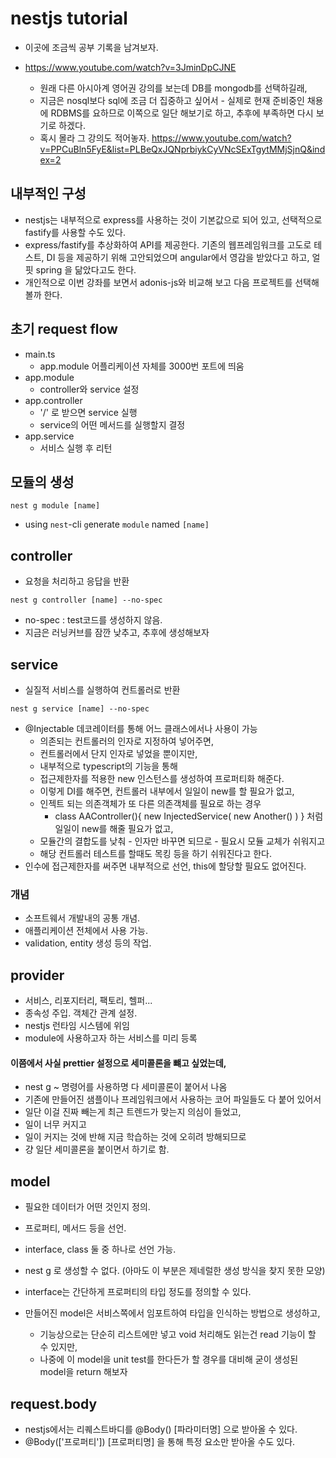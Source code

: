 # nestjs tutorial
- 이곳에 조금씩 공부 기록을 남겨보자.

- https://www.youtube.com/watch?v=3JminDpCJNE
  - 원래 다른 아시아계 영어권 강의를 보는데 DB를 mongodb를 선택하길래, 
  - 지금은 nosql보다 sql에 조금 더 집중하고 싶어서 - 실제로 현재 준비중인 채용에 RDBMS를 요하므로 이쪽으로 일단 해보기로 하고, 추후에 부족하면 다시 보기로 하겠다.
  - 혹시 몰라 그 강의도 적어놓자. https://www.youtube.com/watch?v=PPCuBln5FyE&list=PLBeQxJQNprbiykCyVNcSExTgytMMjSjnQ&index=2

## 내부적인 구성
- nestjs는 내부적으로 express를 사용하는 것이 기본값으로 되어 있고, 선택적으로 fastify를 사용할 수도 있다.
- express/fastify를 추상화하여 API를 제공한다. 기존의 웹프레임워크를 고도로 테스트, DI 등을 제공하기 위해 고안되었으며 angular에서 영감을 받았다고 하고, 얼핏 spring 을 닮았다고도 한다.
- 개인적으로 이번 강좌를 보면서 adonis-js와 비교해 보고 다음 프로젝트를 선택해 볼까 한다.

## 초기 request flow
- main.ts
  - app.module 어플리케이션 자체를 3000번 포트에 띄움
- app.module
  - controller와 service 설정
- app.controller
  - '/' 로 받으면 service 실행
  - service의 어떤 메서드를 실행할지 결정
- app.service
  - 서비스 실행 후 리턴

## 모듈의 생성
``` 
nest g module [name]
```
- using `nest`-cli `g`enerate `module` named `[name]`

## controller
- 요청을 처리하고 응답을 반환
``` 
nest g controller [name] --no-spec
```
- no-spec : test코드를 생성하지 않음. 
- 지금은 러닝커브를 잠깐 낮추고, 추후에 생성해보자

## service
- 실질적 서비스를 실행하여 컨트롤러로 반환
``` 
nest g service [name] --no-spec
```
- @Injectable 데코레이터를 통해 어느 클래스에서나 사용이 가능
  - 의존되는 컨트롤러의 인자로 지정하여 넣어주면,
  - 컨트롤러에서 단지 인자로 넣었을 뿐이지만,
  - 내부적으로 typescript의 기능을 통해
  - 접근제한자를 적용한 new 인스턴스를 생성하여 프로퍼티화 해준다.
  - 이렇게 DI를 해주면, 컨트롤러 내부에서 일일이 new를 할 필요가 없고, 
  - 인젝트 되는 의존객체가 또 다른 의존객체를 필요로 하는 경우
    - class AAController(){ new InjectedService( new Another() ) } 처럼 일일이 new를 해줄 필요가 없고,
  - 모듈간의 결합도를 낮춰 - 인자만 바꾸면 되므로 - 필요시 모듈 교체가 쉬워지고
  - 해당 컨트롤러 테스트를 할때도 목킹 등을 하기 쉬워진다고 한다.
- 인수에 접근제한자를 써주면 내부적으로 선언, this에 할당할 필요도 없어진다.

### 개념
- 소프트웨서 개발내의 공통 개념.
- 애플리케이션 전체에서 사용 가능.
- validation, entity 생성 등의 작업.

## provider
- 서비스, 리포지터리, 팩토리, 헬퍼...
- 종속성 주입. 객체간 관계 설정.
- nestjs 런타임 시스템에 위임
- module에 사용하고자 하는 서비스를 미리 등록

#### 이쯤에서 사실 prettier 설정으로 세미콜론을 뺴고 싶었는데,
- nest g ~ 명령어를 사용하명 다 세미콜론이 붙어서 나옴
- 기존에 만들어진 샘플이나 프레임워크에서 사용하는 코어 파일들도 다 붙어 있어서
- 일단 이걸 진짜 빼는게 최근 트렌드가 맞는지 의심이 들었고, 
- 일이 너무 커지고
- 일이 커지는 것에 반해 지금 학습하는 것에 오히려 방해되므로 
- 걍 일단 세미콜론을 붙이면서 하기로 함.

## model
- 필요한 데이터가 어떤 것인지 정의.
- 프로퍼티, 메서드 등을 선언.
- interface, class 둘 중 하나로 선언 가능.
- nest g 로 생성할 수 없다. (아마도 이 부분은 제네럴한 생성 방식을 찾지 못한 모양)

- interface는 간단하게 프로퍼티의 타입 정도를 정의할 수 있다.
- 만들어진 model은 서비스쪽에서 임포트하여 타입을 인식하는 방법으로 생성하고,
  - 기능상으로는 단순히 리스트에만 넣고 void 처리해도 읽는건 read 기능이 할 수 있지만,
  - 나중에 이 model을 unit test를 한다든가 할 경우를 대비해 굳이 생성된 model을 return 해보자

## request.body
- nestjs에서는 리퀘스트바디를 @Body() [파라미터명] 으로 받아올 수 있다.
- @Body(['프로퍼티']) [프로퍼티명] 을 통해 특정 요소만 받아올 수도 있다.

